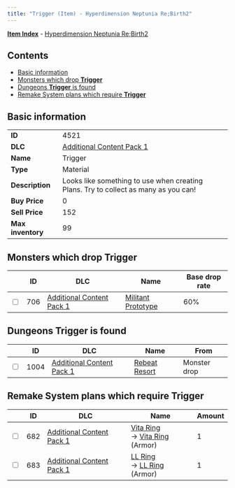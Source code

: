 ```yaml
---
title: "Trigger (Item) - Hyperdimension Neptunia Re;Birth2"
---
```


[**Item Index**](/neptunia/rb2/item/index.html) - [Hyperdimension Neptunia Re;Birth2](/neptunia/rb2)

## Contents

- [Basic information](#basic-information)
- [Monsters which drop **Trigger**](#monsters-which-drop-trigger)
- [Dungeons **Trigger** is found](#dungeons-trigger-is-found)
- [Remake System plans which require **Trigger**](#remake-system-plans-which-require-trigger)

## Basic information

|   |   |
| -- | -- |
| **ID** | 4521 |
| **DLC** | [Additional Content Pack 1](/neptunia/rb2/dlc/3-pack1.html) |
| **Name** | Trigger |
| **Type** | Material |
| **Description** | Looks like something to use when creating Plans. Try to collect as many as you can! |
| **Buy Price** | 0 |
| **Sell Price** | 152 |
| **Max inventory** | 99 |

## Monsters which drop **Trigger**

|    | ID | DLC | Name | Base drop rate |
| -- | -- | --- | ---- | -------------- |
| <input type="checkbox" id="rb2-monster-3-706" class="trackbox" /> | 706 | [Additional Content Pack 1](/neptunia/rb2/dlc/3-pack1.html) | [Militant Prototype](/neptunia/rb2/monster/3-706-militant-prototype.html) | 60% |

## Dungeons **Trigger** is found

|    | ID | DLC | Name | From |
| -- | -- | --- | ---- | ---- |
| <input type="checkbox" id="rb2-dungeon-3-1004" class="trackbox" /> | 1004 | [Additional Content Pack 1](/neptunia/rb2/dlc/3-pack1.html) | [Rebeat Resort](/neptunia/rb2/dungeon/3-1004-rebeat-resort.html) | Monster drop |

## Remake System plans which require **Trigger**

|    | ID | DLC | Name | Amount |
| -- | -- | --- | ---- | ------ |
| <input type="checkbox" id="rb2-remake-3-682" class="trackbox" /> | 682 | [Additional Content Pack 1](/neptunia/rb2/dlc/3-pack1.html) | [Vita Ring](/neptunia/rb2/remake/3-682-vita-ring.html)<br />→ [Vita Ring](/neptunia/rb2/item/3-1659-vita-ring.html) (Armor) | 1 |
| <input type="checkbox" id="rb2-remake-3-683" class="trackbox" /> | 683 | [Additional Content Pack 1](/neptunia/rb2/dlc/3-pack1.html) | [LL Ring](/neptunia/rb2/remake/3-683-ll-ring.html)<br />→ [LL Ring](/neptunia/rb2/item/3-1660-ll-ring.html) (Armor) | 1 |